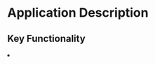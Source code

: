 Application Description
=======================

Key Functionality
-----------------

<li data-bind="text: Name, click: $root.highliteMarker">
					</li>